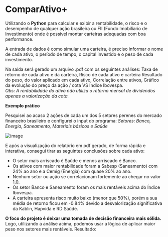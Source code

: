 # ComparAtivo+

Utilizando o **Python** para calcular e exibir a rentabilidade, o risco e o desempenho de qualquer ação brasileira ou FII (Fundo Imobilíario de Investimento) onde é possível montar carteiras adequadas com boa performance.

A entrada de dados é como simular uma carteira, é preciso informar o nome de cada ativo, o período de tempo, o capital investido e o peso de cada investimento.

Na saída será gerado um arquivo .pdf com os seguintes análises: Taxa de retorno de cada ativo e da carteira, Risco de cada ativo e carteira Resultado do peso, do valor aplicado em cada ativo, Correlação entre ativos, Gráfico da evolução do preço da ação / cota VS Índice Ibovespa.    
_Obs: A rentabilidade do ativo não utiliza o retorno mensal de dividendos apenas a valorização da cota._

**Exemplo prático**

Pesquisei ao acaso 2 ações de cada um dos 5 setores perenes do mercado financeiro brasileiro e configurei o input do programa:
_Setores: Banco, Energia, Saneamento, Materiais básicos e Saúde_

![image](https://github.com/user-attachments/assets/62dbbfa3-808a-4853-8598-b3d651134649)

E após a visualização do relatório em pdf gerado, de forma rápida e interativa, consegui tirar as seguintes conclusões sobre cada ativo:
- O setor mais arriscado é Saúde e menos arriscado é Banco.
- Os ativos com maior rentabilidade foram a Sabesp (Saneamento) com 24% ao ano e a Cemig (Energia) com quase 20% ao ano.
- Nenhum setor ou ação se correlacionam fortemente ao chegar no valor 1.0.
- Os setor Banco e Saneamento foram os mais rentáveis acima do Índice Ibovespa.
- A carteira apresenta risco muito baixo (menor que 50%), porém a sua média de retorno ficou em -0.84% devido a desvalorização significativa da Kablin, Hapvida e RD Saúde.

**O foco do projeto é deixar uma tomada de decisão financeira mais sólida.**
Logo, utilizando a análise acima, podemos usar a lógica de aplicar maior peso nos setores mais rentáveis.
Resultado: 




